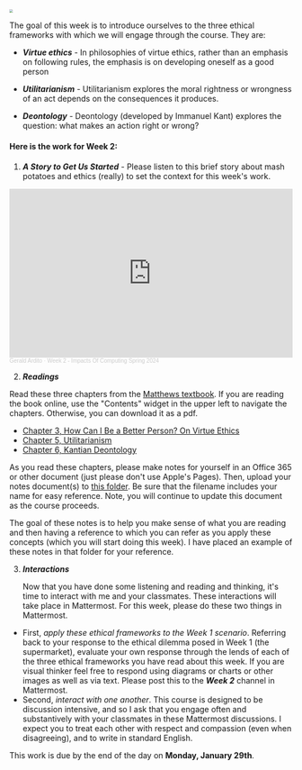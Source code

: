 <img src="https://images.unsplash.com/photo-1532009877282-3340270e0529?q=80&w=1770&auto=format&fit=crop&ixlib=rb-4.0.3&ixid=M3wxMjA3fDB8MHxwaG90by1wYWdlfHx8fGVufDB8fHx8fA%3D%3D" style="zoom:40%;" />

The goal of this week is to introduce ourselves to the three ethical frameworks with which we will engage through the course. They are:

* ***Virtue ethics*** - In philosophies of virtue ethics, rather than an emphasis on following rules, the emphasis is on developing oneself as a good person

* ***Utilitarianism*** - Utilitarianism explores the moral rightness or wrongness of an act depends on the consequences it produces. 

* ***Deontology*** - Deontology (developed by Immanuel Kant) explores the question: what makes an action right or wrong? 


#### Here is the work for Week 2:

1. ***A Story to Get Us Started*** - Please listen to this brief story about mash potatoes and ethics (really) to set the context for this week's work.

<iframe width="100%" height="300" scrolling="no" frameborder="no" allow="autoplay" src="https://w.soundcloud.com/player/?url=https%3A//api.soundcloud.com/tracks/1725704193&color=%23ff5500&auto_play=false&hide_related=false&show_comments=true&show_user=true&show_reposts=false&show_teaser=true&visual=true"></iframe><div style="font-size: 10px; color: #cccccc;line-break: anywhere;word-break: normal;overflow: hidden;white-space: nowrap;text-overflow: ellipsis; font-family: Interstate,Lucida Grande,Lucida Sans Unicode,Lucida Sans,Garuda,Verdana,Tahoma,sans-serif;font-weight: 100;"><a href="https://soundcloud.com/gerald-ardito" title="Gerald Ardito" target="_blank" style="color: #cccccc; text-decoration: none;">Gerald Ardito</a> · <a href="https://soundcloud.com/gerald-ardito/week-2-impacts-of-computing-spring-2024" title="Week 2 - Impacts Of Computing Spring 2024" target="_blank" style="color: #cccccc; text-decoration: none;">Week 2 - Impacts Of Computing Spring 2024</a></div>

2. ***Readings***

Read these three chapters from the [Matthews textbook](https://press.rebus.community/intro-to-phil-ethics/front-matter/what-is-an-open-textbook/). If you are reading the book online, use the "Contents" widget in the upper left to navigate the chapters. Otherwise, you can download it as a pdf.
* [Chapter 3, How Can I Be a Better Person? On Virtue Ethics](https://press.rebus.community/intro-to-phil-ethics/chapter/how-can-i-be-a-better-person-on-virtue-ethics/)
* [Chapter 5, Utilitarianism](https://press.rebus.community/intro-to-phil-ethics/chapter/utilitarianism/)
* [Chapter 6, Kantian Deontology](https://press.rebus.community/intro-to-phil-ethics/chapter/utilitarianism/)

As you read these chapters, please make notes for yourself in an Office 365 or other document (just please don't use Apple's Pages). Then, upload your notes document(s) to [this folder](https://manhattanville-my.sharepoint.com/:f:/g/personal/gerald_ardito_mville_edu/EluqMGIjAkpDs6AmzYKJlzQBrMkKFuSQgV1aTjPmoNeC5A?e=f5aqzG). Be sure that the filename includes your name for easy reference. Note, you will continue to update this document as the course proceeds.

The goal of these notes is to help you make sense of what you are reading and then having a reference to which you can refer as you apply these concepts (which you will start doing this week). I have placed an example of these notes in that folder for your reference.

3. ***Interactions***

   Now that you have done some listening and reading and thinking, it's time to interact with me and your classmates. These interactions will take place in Mattermost. For this week, please do these two things in Mattermost. 
- First, *apply these ethical frameworks to the Week 1 scenario*. Referring back to your response to the ethical dilemma posed in Week 1 (the supermarket), evaluate your own response through the lends of each of the three ethical frameworks you have read about this week. If you are visual thinker feel free to respond using diagrams or charts or other images as well as via text. Please post this to the ***Week 2*** channel in Mattermost.
- Second, *interact with one another*. This course is designed to be discussion intensive, and so I ask that you engage often and substantively with your classmates in these Mattermost discussions. I expect you to treat each other with respect and compassion (even when disagreeing), and to write in standard English.

This work is due by the end of the day on **Monday, January 29th**.